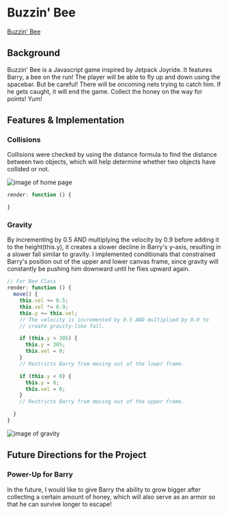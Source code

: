 # Buzzin' Bee

[Buzzin' Bee][live]

[live]: https://beebeean09.github.io/BuzzinBee/

## Background

Buzzin' Bee is a Javascript game inspired by Jetpack Joyride. It features Barry, a bee on the run! The player will be able to fly up and down using the spacebar. But be careful! There will be oncoming nets trying to catch him. If he gets caught, it will end the game. Collect the honey on the way for points! Yum!

## Features & Implementation

### Collisions

Collisions were checked by using the distance formula to find the distance between two objects, which will help determine whether two objects have collided or not.

![image of home page](images/buzzinbee2.gif)

```javascript
render: function () {

}
```

### Gravity

By incrementing by 0.5 AND multiplying the velocity by 0.9 before adding it to the height(this.y), it creates a slower decline in Barry's y-axis, resulting in a slower fall similar to gravity. I implemented conditionals that constrained Barry's position out of the upper and lower canvas frame, since gravity will constantly be pushing him downward until he flies upward again.

```javascript
// For Bee Class
render: function () {
  move() {
    this.vel += 0.5;
    this.vel *= 0.9;
    this.y += this.vel;
    // The velocity is incremented by 0.5 AND multiplied by 0.9 to
    // create gravity-like fall.

    if (this.y > 305) {
      this.y = 305;
      this.vel = 0;
    }
    // Restricts Barry from moving out of the lower frame.

    if (this.y < 0) {
      this.y = 0;
      this.vel = 0;
    }
    // Restricts Barry from moving out of the upper frame.

  }
}
```

![image of gravity](images/buzzinbee1.gif)

## Future Directions for the Project

### Power-Up for Barry

In the future, I would like to give Barry the ability to grow bigger after collecting a certain amount of honey, which will also serve as an armor so that he can survive longer to escape!
